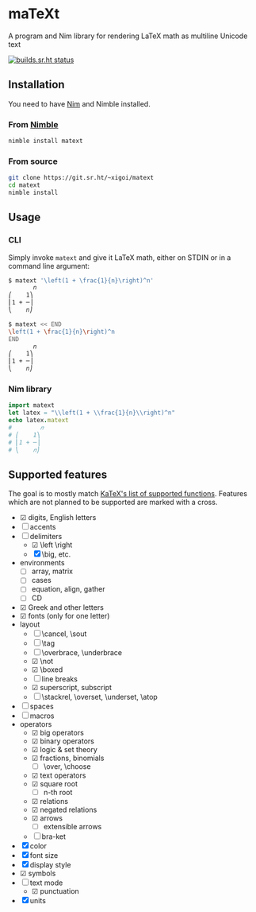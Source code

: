 # maTeXt

A program and Nim library for rendering LaTeX math as multiline Unicode text

[![builds.sr.ht status](https://builds.sr.ht/~xigoi/matext.svg)](https://builds.sr.ht/~xigoi/matext?)

## Installation

You need to have [Nim](https://nim-lang.org/) and Nimble installed.

### From [Nimble](https://nimble.directory/)

```bash
nimble install matext
```

### From source

```bash
git clone https://git.sr.ht/~xigoi/matext
cd matext
nimble install
```

## Usage

### CLI

Simply invoke `matext` and give it LaTeX math, either on STDIN or in a command line argument:

```bash
$ matext '\left(1 + \frac{1}{n}\right)^n'
       𝑛
⎛    1⎞
⎜1 + ─⎟
⎝    𝑛⎠

$ matext << END
\left(1 + \frac{1}{n}\right)^n
END
       𝑛
⎛    1⎞
⎜1 + ─⎟
⎝    𝑛⎠
```

### Nim library

```nim
import matext
let latex = "\\left(1 + \\frac{1}{n}\\right)^n"
echo latex.matext
#        𝑛
# ⎛    1⎞
# ⎜1 + ─⎟
# ⎝    𝑛⎠
```

## Supported features

The goal is to mostly match [KaTeX's list of supported functions](https://katex.org/docs/supported.html). Features which are not planned to be supported are marked with a cross.

- ☑ digits, English letters
- ☐ accents
- ☐ delimiters
  - ☑ \left \right
  - ☒ \big, etc.
- environments
  - ☐ array, matrix
  - ☐ cases
  - ☐ equation, align, gather
  - ☐ CD
- ☑ Greek and other letters
- ☑ fonts (only for one letter)
- layout
  - ☐ \cancel, \sout
  - ☐ \tag
  - ☐ \overbrace, \underbrace
  - ☑ \not
  - ☑ \boxed
  - ☐ line breaks
  - ☑ superscript, subscript
  - ☐ \stackrel, \overset, \underset, \atop
- ☐ spaces
- ☐ macros
- operators
  - ☑ big operators
  - ☑ binary operators
  - ☑ logic & set theory
  - ☑ fractions, binomials
    - ☐ \over, \choose
  - ☑ text operators
  - ☑ square root
    - ☐ n-th root
  - ☑ relations
  - ☑ negated relations
  - ☑ arrows
    - ☐ extensible arrows
  - ☐ bra-ket
- ☒ color
- ☒ font size
- ☒ display style
- ☑ symbols
- ☐ text mode
  - ☑ punctuation
- ☒ units
